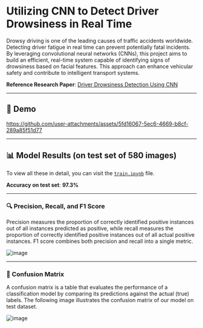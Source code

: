 # Utilizing CNN to Detect Driver Drowsiness in Real Time

Drowsy driving is one of the leading causes of traffic accidents worldwide. Detecting driver fatigue in real time can prevent potentially fatal incidents. By leveraging convolutional neural networks (CNNs), this project aims to build an efficient, real-time system capable of identifying signs of drowsiness based on facial features. This approach can enhance vehicular safety and contribute to intelligent transport systems.

**Reference Research Paper**: [Driver Drowsiness Detection Using CNN](https://www.mdpi.com/2478244)

---

## 🎥 Demo  


https://github.com/user-attachments/assets/5fd16067-5ec6-4669-b8cf-289a85f51d77


---

## 📊 Model Results (on test set of 580 images)

To view all these in detail, you can visit the [`train.ipynb`](https://github.com/baelthebard42/Driver-Drowsiness-Detection/blob/main/train.ipynb) file.

**Accuracy on test set**: **97.3%**

---

### 🔍 Precision, Recall, and F1 Score

Precision measures the proportion of correctly identified positive instances out of all instances predicted as positive, while recall measures the proportion of correctly identified positive instances out of all actual positive instances. F1 score combines both precision and recall into a single metric.

![image](https://github.com/user-attachments/assets/5eb9f3e8-07ea-4a9b-95e5-805ecb2148d1)


---

### 🔀 Confusion Matrix

A confusion matrix is a table that evaluates the performance of a classification model by comparing its predictions against the actual (true) labels. The following image illustrates the confusion matrix of our model on test dataset.

![image](https://github.com/user-attachments/assets/2ef64500-b069-4e6f-82bf-c8c8c9c55cf8)




